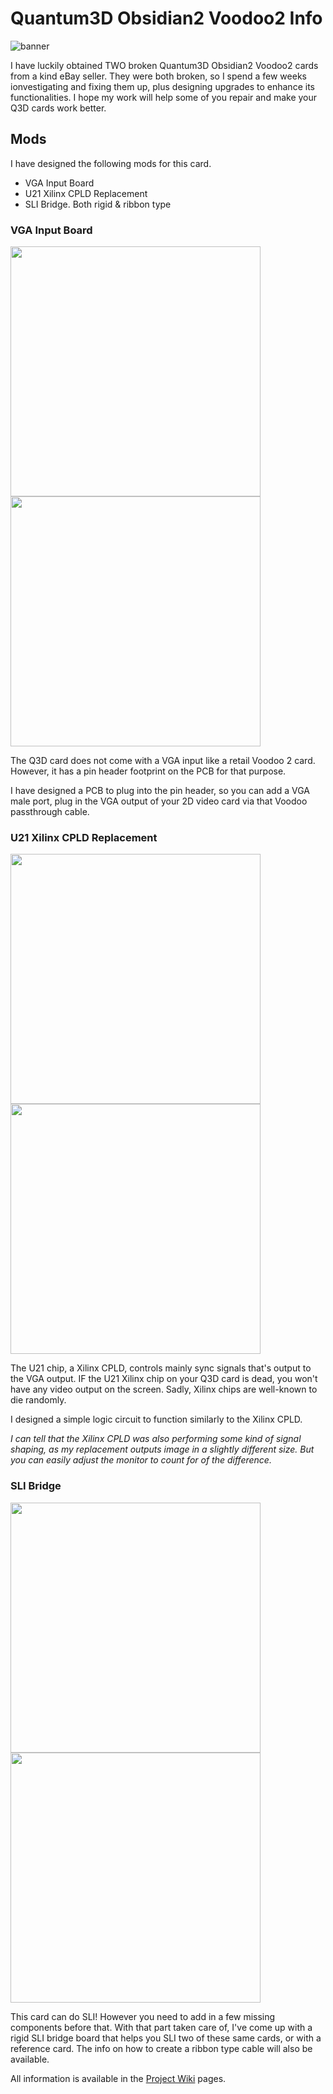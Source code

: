 # Quantum3D Obsidian2 Voodoo2 Info

![banner](https://github.com/user-attachments/assets/d74ee309-6c4d-424b-a43d-e56f6b68d14a)

I have luckily obtained TWO broken Quantum3D Obsidian2 Voodoo2 cards from a kind eBay seller. They were both broken, so I spend a few weeks ionvestigating and fixing them up, plus designing upgrades to enhance its functionalities. I hope my work will help some of you repair and make your Q3D cards work better.

## Mods

I have designed the following mods for this card.
- VGA Input Board
- U21 Xilinx CPLD Replacement
- SLI Bridge. Both rigid & ribbon type

### VGA Input Board

<img src="https://github.com/user-attachments/assets/58bd1334-42e6-49d5-985d-173edd2c8a90" width=400> <img src="https://github.com/user-attachments/assets/13575cf6-f5f0-435a-bdb6-092a3f001347" width=400>

The Q3D card does not come with a VGA input like a retail Voodoo 2 card. However, it has a pin header footprint on the PCB for that purpose.

I have designed a PCB to plug into the pin header, so you can add a VGA male port, plug in the VGA output of your 2D video card via that Voodoo passthrough cable.

### U21 Xilinx CPLD Replacement

<img src="https://github.com/user-attachments/assets/030cd0b4-02d7-48d7-902c-469b66753450" width=400> <img src="https://github.com/user-attachments/assets/c4a8ca3c-9be2-410e-8c31-d44b522985e0" width=400>

The U21 chip, a Xilinx CPLD, controls mainly sync signals that's output to the VGA output. IF the U21 Xilinx chip on your Q3D card is dead, you won't have any video output on the screen. Sadly, Xilinx chips are well-known to die randomly.

I designed a simple logic circuit to function similarly to the Xilinx CPLD.

*I can tell that the Xilinx CPLD was also performing some kind of signal shaping, as my replacement outputs image in a slightly different size. But you can easily adjust the monitor to count for of the difference.*

### SLI Bridge

<img src="https://github.com/user-attachments/assets/38528fac-02f9-4fe8-ab6e-efcf25808933" width=400> <img src="https://github.com/user-attachments/assets/a1d1aeb0-7cc8-45bd-b164-772cb0be827b" width=400>

This card can do SLI! However you need to add in a few missing components before that. With that part taken care of, I've come up with a rigid SLI bridge board that helps you SLI two of these same cards, or with a reference card. The info on how to create a ribbon type cable will also be available.

All information is available in the [Project Wiki](https://github.com/jeffqchen/quantum3d_obsidian2_voodoo2_info/wiki) pages.
